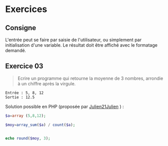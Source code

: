 # Exercices
## Consigne
L'entrée peut se faire par saisie de l'utilisateur, ou simplement par initialisation d'une variable. Le résultat doit être affiché avec le formatage demandé.

## Exercice 03
>Ecrire un programme qui retourne la moyenne de 3 nombres, arrondie à un chiffre après la virgule.
```
Entrée : 5, 8, 12
Sortie : 12.5
```

Solution possible en PHP (proposée par [Julien21Julien](https://github.com/Julien21Julien) )  :
```PHP
$a=array (5,8,12);

$moy=array_sum($a) / count($a);


echo round($moy, 3);
```
